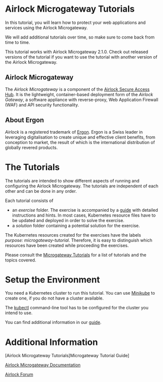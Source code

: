 # Airlock Microgateway Tutorials
In this tutorial, you will learn how to protect your web applications and services using the Airlock Microgateway.

We will add additional tutorials over time, so make sure to come back from time to time.

This tutorial works with Airlock Microgateway 2.1.0. Check out released versions of the tutorial if you want to use the tutorial with another version of the Airlock Microgateway.

## Airlock Microgateway
The *Airlock Microgateway* is a component of the [Airlock Secure Access Hub].
It is the lightweight, container-based deployment form of the *Airlock Gateway*, a software appliance with reverse-proxy, Web Application Firewall (WAF) and API security functionality.


## About Ergon
*Airlock* is a registered trademark of [Ergon]. Ergon is a Swiss leader in leveraging digitalisation to create unique and effective client benefits, from conception to market, the result of which is the international distribution of globally revered products.

# The Tutorials
The tutorials are intended to show different aspects of running and configuring the Airlock Microgateway. The tutorials are independent of each other and can be done in any order.

Each tutorial consists of
- an *exercise* folder. The exercise is accompanied by a [guide][Microgateway Tutorials] with detailed instructions and hints. In most cases, Kubernetes resource files have to be updated and deployed in order to solve the exercise.
- a *solution* folder containing a potential solution for the exercise.

The Kubernetes resources created for the exercises have the labels *purpose: microgateway-tutorial*. Therefore, it is easy to distinguish which resources have been created while proceeding the exercises.

Please consult the [Microgateway Tutorials] for a list of tutorials and the topics covered.

# Setup the Environment
You need a Kubernetes cluster to run this tutorial. You can use [Minikube][Minikube start] to create one, if you do not have a cluster available.

The [kubectl][Kubectl] command-line tool has to be configured for the cluster you intend to use.

You can find additional information in our [guide][Microgateway Tutorials].

# Additional Information
[Airlock Microgateway Tutorials]Microgateway Tutorial Guide]

[Airlock Microgateway Documentation][Microgateway Documentation]

[Airlock Forum][Airlock Forum]



[Airlock Secure Access Hub]: https://www.airlock.com/

[Ergon]: https://www.ergon.ch/

[Airlock Forum]: https://forum.airlock.com

[Microgateway Documentation]: https://docs.airlock.com/microgateway/latest/

[Microgateway Tutorials]: https://docs.airlock.com/microgateway/latest/#data/tutorials.html

[Minikube start]: https://minikube.sigs.k8s.io/docs/start/

[Kubectl]: https://kubernetes.io//docs/tasks/tools/